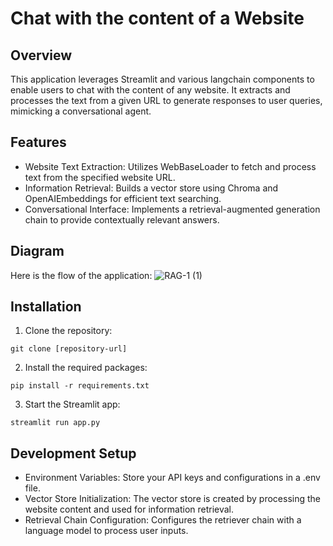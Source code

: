 # Chat with the content of a Website

## Overview
This application leverages Streamlit and various langchain components to enable users to chat with the content of any website. It extracts and processes the text from a given URL to generate responses to user queries, mimicking a conversational agent.
## Features
- Website Text Extraction: Utilizes WebBaseLoader to fetch and process text from the specified website URL.
- Information Retrieval: Builds a vector store using Chroma and OpenAIEmbeddings for efficient text searching.
- Conversational Interface: Implements a retrieval-augmented generation chain to provide contextually relevant answers.
## Diagram
Here is the flow of the application:
![RAG-1 (1)](https://github.com/NimaHagh/ChatWithWebAI/assets/105126750/8fe1e772-baba-4ec9-b413-95ed85f1ec73)

## Installation
1. Clone the repository:
```
git clone [repository-url]
```
2. Install the required packages:
```
pip install -r requirements.txt
```
3. Start the Streamlit app:
```
streamlit run app.py
```

## Development Setup
- Environment Variables: Store your API keys and configurations in a .env file.
- Vector Store Initialization: The vector store is created by processing the website content and used for information retrieval.
- Retrieval Chain Configuration: Configures the retriever chain with a language model to process user inputs.
